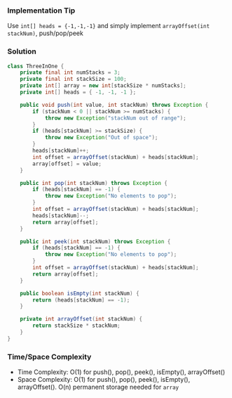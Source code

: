 ### Implementation Tip

Use `int[] heads = {-1,-1,-1}` and simply implement `arrayOffset(int stackNum)`, push/pop/peek

### Solution

```java
class ThreeInOne {
    private final int numStacks = 3;
    private final int stackSize = 100;
    private int[] array = new int[stackSize * numStacks];
    private int[] heads = { -1, -1, -1 };

    public void push(int value, int stackNum) throws Exception {
        if (stackNum < 0 || stackNum >= numStacks) {
            throw new Exception("stackNum out of range");
        }
        if (heads[stackNum] >= stackSize) {
            throw new Exception("Out of space");
        }
        heads[stackNum]++;
        int offset = arrayOffset(stackNum) + heads[stackNum];
        array[offset] = value;
    }

    public int pop(int stackNum) throws Exception {
        if (heads[stackNum] == -1) {
            throw new Exception("No elements to pop");
        }
        int offset = arrayOffset(stackNum) + heads[stackNum];
        heads[stackNum]--;
        return array[offset];
    }

    public int peek(int stackNum) throws Exception {
        if (heads[stackNum] == -1) {
            throw new Exception("No elements to pop");
        }
        int offset = arrayOffset(stackNum) + heads[stackNum];
        return array[offset];
    }

    public boolean isEmpty(int stackNum) {
        return (heads[stackNum] == -1);
    }

    private int arrayOffset(int stackNum) {
        return stackSize * stackNum;
    }
}
```

### Time/Space Complexity

-  Time Complexity: O(1) for push(), pop(), peek(), isEmpty(), arrayOffset()
- Space Complexity: O(1) for push(), pop(), peek(), isEmpty(), arrayOffset(). O(n) permanent storage needed for `array`
